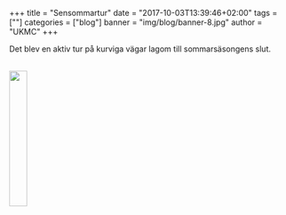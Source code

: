 +++
title = "Sensommartur"
date = "2017-10-03T13:39:46+02:00"
tags = [""]
categories = ["blog"]
banner = "img/blog/banner-8.jpg"
author = "UKMC"
+++



Det blev en aktiv tur på kurviga vägar lagom till sommarsäsongens slut.


</br>
<a href="/img/blog/banner-8.jpg"> 
<img src="/img/blog/banner-8.jpg" height="auto" width="25%"> 
</a>
</br>
</br>
</br>
</br>
</br>
</br>
</br>
</br>
</br>
</br>
</br>
</br>
</br>
</br>
</br>
</br>
</br>
</br>
</br>
</br>
</br>
</br>
</br>
</br>
</br>
</br>
</br>
</br>
</br>
</br>
</br>